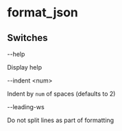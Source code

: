 # format_json

 ## Switches

 --help

Display help

 --indent &lt;num&gt;

Indent by `num` of spaces (defaults to 2)

--leading-ws

Do not split lines as part of formatting
